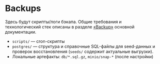 # Backups
Здесь будут скрипты/логи бэкапа. Общие требования и технологический стек описаны в разделе [«Backup»](../docs/tech-stack.md#backup) основной документации.
- `scripts/` — cron-скрипты
- `postgres/` — структура и справочные SQL-файлы для seed-данных и проверок восстановления (`seeds/` содержит актуальные выгрузки).
- Локальные артефакты: `db/*.sql.gz`, `minio/snap-*` (после настройки)
